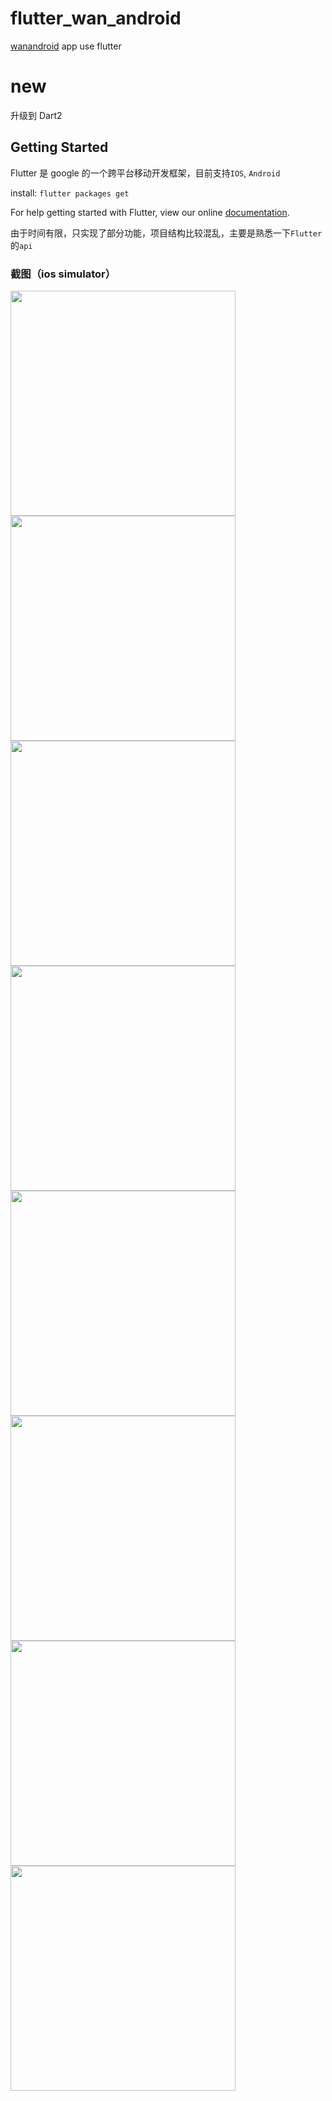 # flutter_wan_android

[wanandroid](http://www.wanandroid.com) app use flutter

# new

升级到 Dart2

## Getting Started

Flutter 是 google 的一个跨平台移动开发框架，目前支持`IOS`, `Android`

install: `flutter packages get`

For help getting started with Flutter, view our online
[documentation](http://flutter.io/).

由于时间有限，只实现了部分功能，项目结构比较混乱，主要是熟悉一下`Flutter`的`api`

### 截图（ios simulator）

<img src="https://github.com/Yonkers/flutter_wan_android/blob/master/imgs/recommend.webp?raw=true" width="360" /> <img src="https://github.com/Yonkers/flutter_wan_android/blob/master/imgs/search.webp?raw=true" width="360" />
<img src="https://github.com/Yonkers/flutter_wan_android/blob/master/imgs/series.webp?raw=true" width="360" /> <img src="https://github.com/Yonkers/flutter_wan_android/blob/master/imgs/series_list.webp?raw=true" width="360" />
<img src="https://github.com/Yonkers/flutter_wan_android/blob/master/imgs/drawer.webp?raw=true" width="360" /> <img src="https://github.com/Yonkers/flutter_wan_android/blob/master/imgs/login.webp?raw=true" width="360" />
<img src="https://github.com/Yonkers/flutter_wan_android/blob/master/imgs/favor.webp?raw=true" width="360" /> <img src="https://github.com/Yonkers/flutter_wan_android/blob/master/imgs/detail.webp?raw=true" width="360" />
